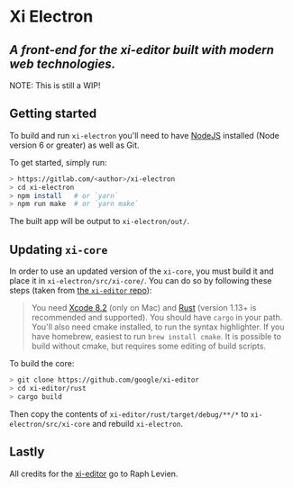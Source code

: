 # Xi Electron
## _A front-end for the xi-editor built with modern web technologies._

NOTE: This is still a WIP!

## Getting started

To build and run `xi-electron` you'll need to have [NodeJS](https://nodejs.org) installed (Node version 6 or greater) as well as Git.

To get started, simply run:

```bash
> https://gitlab.com/<author>/xi-electron
> cd xi-electron
> npm install   # or `yarn`
> npm run make  # or `yarn make`
```

The built app will be output to `xi-electron/out/`.

## Updating `xi-core`

In order to use an updated version of the `xi-core`, you must build it and place it in `xi-electron/src/xi-core/`. You can do so by following these steps (taken from [the `xi-editor` repo](https://github.com/google/xi-editor#building-the-core)):

> You need [Xcode 8.2](https://developer.apple.com/xcode/) (only on Mac) and [Rust](https://www.rust-lang.org/) (version 1.13+ is recommended and supported). You should have `cargo` in your path. You'll also need cmake installed, to run the syntax highlighter. If you have homebrew, easiest to run `brew install cmake`. It is possible to build without cmake, but requires some editing of build scripts.

To build the core:

```bash
> git clone https://github.com/google/xi-editor
> cd xi-editor/rust
> cargo build
```

Then copy the contents of `xi-editor/rust/target/debug/**/*` to `xi-electron/src/xi-core` and rebuild `xi-electron`.

## Lastly

All credits for the [xi-editor](https://github.com/google/xi-editor) go to Raph Levien.
